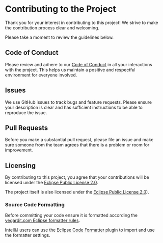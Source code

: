 # Contributing to the Project

Thank you for your interest in contributing to this project! We strive to make the contribution process clear and welcoming.

Please take a moment to review the guidelines below.


## Code of Conduct

Please review and adhere to our [Code of Conduct](CODE_OF_CONDUCT.md) in all your interactions with the project.
This helps us maintain a positive and respectful environment for everyone involved.


## Issues

We use GitHub issues to track bugs and feature requests. Please ensure your description is clear and has sufficient instructions to be able to reproduce the issue.


## Pull Requests

Before you make a substantial pull request, please file an issue and make sure someone from the team agrees that there is a problem or room for improvement.


## Licensing

By contributing to this project, you agree that your contributions will be licensed under the [Eclipse Public License 2.0](LICENSE.txt).

The project itself is also licensed under the [Eclipse Public License 2.0](LICENSE.txt)).


### Source Code Formatting

Before committing your code ensure it is formatted according the [vegardit.com Eclipse formatter rules](https://github.com/vegardit/vegardit-maven-parent/blob/main/src/etc/eclipse-formatter.xml).

IntelliJ users can use the [Eclipse Code Formatter](https://plugins.jetbrains.com/plugin/6546-eclipse-code-formatter) plugin to import and use the formatter settings.
